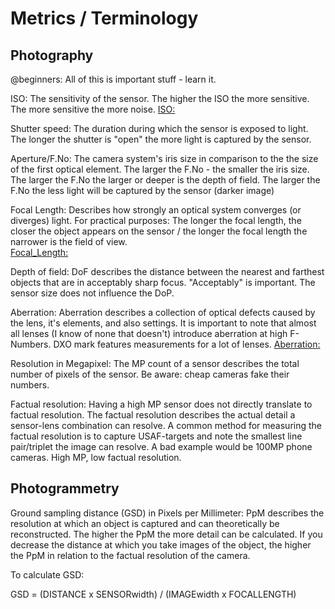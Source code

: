 # Metrics / Terminology

## Photography
@beginners: All of this is important stuff - learn it. 

ISO: The sensitivity of the sensor. The higher the ISO the more sensitive. The more sensitive the more noise.
[ISO:](https://www.slrlounge.com/glossary/iso-definition-photography/) 

Shutter speed: 
The duration during which the sensor is exposed to light. The longer the shutter is "open" the more light is captured by the sensor. 

Aperture/F.No: 
The camera system's iris size in comparison to the the size of the first optical element. The larger the F.No - the smaller the iris size. The larger the F.No the larger or deeper is the depth of field. The larger the F.No the less light will be captured by the sensor (darker image)

Focal Length:
Describes how strongly an optical system converges (or diverges) light. 
For practical purposes: The longer the focal length, the closer the object appears on the sensor / the longer the focal length the narrower is the field of view.  
[Focal_Length:](https://en.wikipedia.org/wiki/Focal_length)

Depth of field: 
DoF describes the distance between the nearest and farthest objects that are in acceptably sharp focus.
"Acceptably" is important. The sensor size does not influence the DoP. 

Aberration: 
Aberration describes a collection of optical defects caused by the lens, it's elements, and also settings.
It is important to note that almost all lenses (I know of none that doesn't) introduce aberration at high F-Numbers. DXO mark features measurements for a lot of lenses.
[Aberration:](https://en.wikipedia.org/wiki/Optical_aberration)

Resolution in Megapixel: 
The MP count of a sensor describes the total number of pixels of the sensor.
Be aware: cheap cameras fake their numbers.  

Factual resolution: 
Having a high MP sensor does not directly translate to factual resolution. 
The factual resolution describes the actual detail a sensor-lens combination can resolve.
A common method for measuring the factual resolution is to capture USAF-targets and note the smallest line pair/triplet the image can resolve. 
A bad example would be 100MP phone cameras. High MP, low factual resolution. 

## Photogrammetry

Ground sampling distance (GSD) in Pixels per Millimeter:
PpM describes the resolution at which an object is captured and can theoretically be reconstructed. The higher the PpM the more detail can be calculated. If you decrease the distance at which you take images of the object, the higher the PpM in relation to the factual resolution of the camera.

To calculate GSD: 

GSD = (DISTANCE x SENSORwidth) / (IMAGEwidth x FOCALLENGTH)

